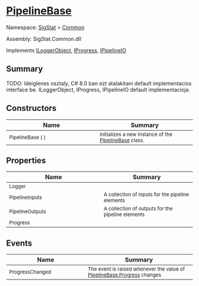 # [PipelineBase](./PipelineBase.md)

Namespace: [SigStat]() > [Common](./README.md)

Assembly: SigStat.Common.dll

Implements [ILoggerObject](./ILoggerObject.md), [IProgress](./Helpers/IProgress.md), [IPipelineIO](./Pipeline/IPipelineIO.md)

## Summary
TODO: Ideiglenes osztaly, C# 8.0 ban ezt atalakitani default implementacios interface be.  ILoggerObject, IProgress, IPipelineIO default implementacioja.

## Constructors

| Name | Summary | 
| --- | --- | 
| <sub>PipelineBase (  )</sub><img width=200/>| <sub>Initializes a new instance of the [PipelineBase](https://github.com/sigstat/sigstat/blob/develop/docs/md/SigStat/Common/PipelineBase.md) class.</sub>| <br>


## Properties

| Name | Summary | 
| --- | --- | 
| <sub>Logger</sub><img width=200/>| <sub></sub>| <br>
| <sub>PipelineInputs</sub><img width=200/>| <sub>A collection of inputs for the pipeline elements</sub>| <br>
| <sub>PipelineOutputs</sub><img width=200/>| <sub>A collection of outputs for the pipeline elements</sub>| <br>
| <sub>Progress</sub><img width=200/>| <sub></sub>| <br>


## Events

| Name | Summary | 
| --- | --- | 
| <sub>ProgressChanged</sub><img width=200/>| <sub>The event is raised whenever the value of [PipelineBase.Progress](https://github.com/sigstat/sigstat/blob/develop/docs/md/SigStat/Common/PipelineBase.md) changes</sub>| <br>


